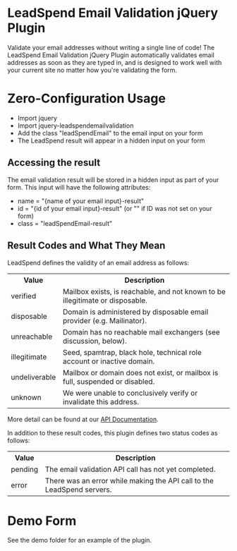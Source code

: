 LeadSpend Email Validation jQuery Plugin
====================
Validate your email addresses without writing a single line of code!  The LeadSpend Email Validation jQuery Plugin automatically validates email addresses
as soon as they are typed in, and is designed to work well with your current site no matter how you're validating the form.

Zero-Configuration Usage
====================
* Import jquery
* Import jquery-leadspendemailvalidation
* Add the class "leadSpendEmail" to the email input on your form
* The LeadSpend result will appear in a hidden input on your form

Accessing the result
--------------------
The email validation result will be stored in a hidden input as part of your form.  This input will have the following attributes:
* name = "{name of your email input}-result"
* id = "{id of your email input}-result" (or "" if ID was not set on your form)
* class = "leadSpendEmail-result"

Result Codes and What They Mean
--------------------
LeadSpend defines the validity of an email address as follows:

<table>
<tbody>
<tr><th>Value</th><th>Description</th></tr>
<tr><td>verified</td><td>Mailbox exists, is reachable, and not known to be illegitimate or disposable.</td></tr>
<tr><td>disposable</td><td>Domain is administered by disposable email provider (e.g. Mailinator).</td></tr>
<tr><td>unreachable</td><td>Domain has no reachable mail exchangers (see discussion, below).</td></tr>
<tr><td>illegitimate</td><td>Seed, spamtrap, black hole, technical role account or inactive domain.</td></tr>
<tr><td>undeliverable</td><td>Mailbox or domain does not exist, or mailbox is full, suspended or disabled.</td></tr>
<tr><td>unknown</td><td>We were unable to conclusively verify or invalidate this address.</td></tr>
</tbody>
</table>

More detail can be found at our [API Documentation](https://github.com/LeadSpend/api-v2/blob/master/README.md#a-2-validity).

In addition to these result codes, this plugin defines two status codes as follows:

<table>
<tbody>
<tr><th>Value</th><th>Description</th></tr>
<tr><td>pending</td><td>The email validation API call has not yet completed.</td></tr>
<tr><td>error</td><td>There was an error while making the API call to the LeadSpend servers.</td></tr>
</tbody>
</table>

Demo Form
====================
See the demo folder for an example of the plugin.